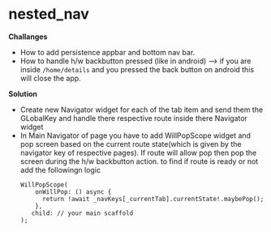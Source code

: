 # nested_nav

**Challanges**
- How to add persistence appbar and bottom nav bar.
- How to handle h/w backbutton pressed (like in android) --> if you are inside `/home/details` and you pressed the back button on android this will close the app.

**Solution**
- Create new Navigator widget for each of the tab item and send them the GLobalKey<NavigatorState> and handle there respective route inside there Navigator widget
- In Main Navigator of page you have to add WillPopScope widget and pop screen based on the current route state(which is given by the navigator key of respective pages). If route will allow pop then pop the screen during the h/w backbutton action.
  to find if route is ready or not add the followingn logic
  ```
  WillPopScope(
      onWillPop: () async {
        return !await _navKeys[_currentTab].currentState!.maybePop();
      },
     child: // your main scaffold
  );
